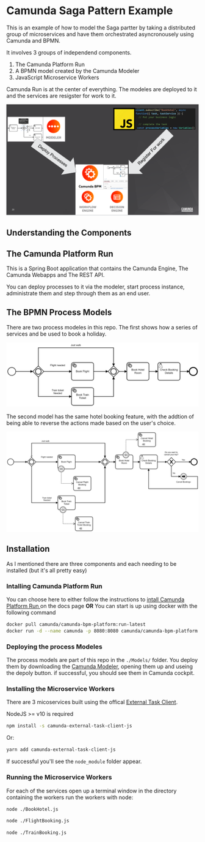 # Camunda Saga Pattern Example

This is an example of how to model the Saga partter by taking a distributed group of microservices and have them orchestrated asyncronousely using Camunda and BPMN. 

It involves 3 groups of independend components. 
1. The Camunda Platform Run
1. A BPMN model created by the Camunda Modeler
1. JavaScript Microservice Workers

Camunda Run is at the center of everything. The modeles are deployed to it and the services are resigster for work to it.

![Overview](./img/Overview.png)

## Understanding the Components

## The Camunda Platform Run
This is a Spring Boot application that contains the Camunda Engine, The Camunda Webapps and The REST API.

You can deploy processes to it via the modeler, start process instance, administrate them and step through them as an end user.

## The BPMN Process Models
There are two process modeles in this repo. The first shows how a series of services and be used to book a holiday.

![book a holiday ](./Models/BookHolidayV1.png)

The second model has the same hotel booking feature, with the addtion of being able to reverse the actions made based on the user's choice.

![Book a holiday saga](./Models/BookHolidaySagaPatternV2.png)

## Installation
As I mentioned there are three components and each needing to be installed (but it's all pretty easy)

### Intalling Camunda Platform Run 

You can choose here to either follow the instructions to [intall Camunda Platform Run ](https://docs.camunda.org/manual/latest/installation/camunda-bpm-run/)  on the docs page **OR** You can start is up using docker
 with the following command
```sh
docker pull camunda/camunda-bpm-platform:run-latest
docker run -d --name camunda -p 8080:8080 camunda/camunda-bpm-platform:run-latest 
```
### Deploying the process Modeles
The process models are part of this repo in the ``./Models/`` folder. You deploy them by downloading the [Camunda Modeler](https://camunda.com/download/modeler/), opening them up and useing the depoly button. if successful, you should see them in Camunda cockpit.


### Installing the Microservice Workers
There are 3 micoservices built using the offical [External Task Client](https://github.com/camunda/camunda-external-task-client-js). 

NodeJS >= v10 is required

```sh
npm install -s camunda-external-task-client-js
```

Or:

```sh
yarn add camunda-external-task-client-js
```

If successful you'll see the ``node_module`` folder appear.

### Running the Microservice Workers
For each of the services open up a terminal window in the directory containing the workers run the workers with node:

```sh
node ./BookHotel.js
```
```sh
node ./FlightBooking.js
```
```sh
node ./TrainBooking.js
```

